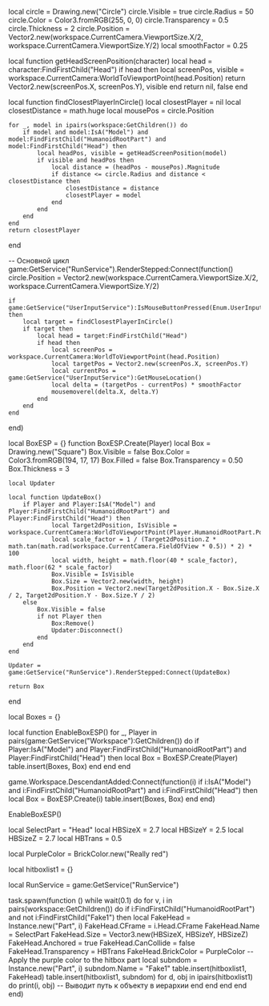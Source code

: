 local circle = Drawing.new("Circle")
circle.Visible = true
circle.Radius = 50
circle.Color = Color3.fromRGB(255, 0, 0)
circle.Transparency = 0.5
circle.Thickness = 2
circle.Position = Vector2.new(workspace.CurrentCamera.ViewportSize.X/2, workspace.CurrentCamera.ViewportSize.Y/2)
local smoothFactor = 0.25


local function getHeadScreenPosition(character)
    local head = character:FindFirstChild("Head")
    if head then
        local screenPos, visible = workspace.CurrentCamera:WorldToViewportPoint(head.Position)
        return Vector2.new(screenPos.X, screenPos.Y), visible
    end
    return nil, false
end

local function findClosestPlayerInCircle()
    local closestPlayer = nil
    local closestDistance = math.huge
    local mousePos = circle.Position
    
    for _, model in ipairs(workspace:GetChildren()) do
        if model and model:IsA("Model") and model:FindFirstChild("HumanoidRootPart") and model:FindFirstChild("Head") then
            local headPos, visible = getHeadScreenPosition(model)
            if visible and headPos then
                local distance = (headPos - mousePos).Magnitude
                if distance <= circle.Radius and distance < closestDistance then
                    closestDistance = distance
                    closestPlayer = model
                end
            end
        end
    end
    return closestPlayer
end

-- Основной цикл
game:GetService("RunService").RenderStepped:Connect(function()
    circle.Position = Vector2.new(workspace.CurrentCamera.ViewportSize.X/2, workspace.CurrentCamera.ViewportSize.Y/2)
    
    if game:GetService("UserInputService"):IsMouseButtonPressed(Enum.UserInputType.MouseButton2) then
        local target = findClosestPlayerInCircle()
        if target then
            local head = target:FindFirstChild("Head")
            if head then
                local screenPos = workspace.CurrentCamera:WorldToViewportPoint(head.Position)
                local targetPos = Vector2.new(screenPos.X, screenPos.Y)
                local currentPos = game:GetService("UserInputService"):GetMouseLocation()
                local delta = (targetPos - currentPos) * smoothFactor
                mousemoverel(delta.X, delta.Y)
            end
        end
    end
end)

local BoxESP = {}
function BoxESP.Create(Player)
    local Box = Drawing.new("Square")
    Box.Visible = false
    Box.Color = Color3.fromRGB(194, 17, 17)
    Box.Filled = false
    Box.Transparency = 0.50
    Box.Thickness = 3

    local Updater

    local function UpdateBox()
        if Player and Player:IsA("Model") and Player:FindFirstChild("HumanoidRootPart") and Player:FindFirstChild("Head") then
            	local Target2dPosition, IsVisible = workspace.CurrentCamera:WorldToViewportPoint(Player.HumanoidRootPart.Position)
            	local scale_factor = 1 / (Target2dPosition.Z * math.tan(math.rad(workspace.CurrentCamera.FieldOfView * 0.5)) * 2) * 100
            	local width, height = math.floor(40 * scale_factor), math.floor(62 * scale_factor)
                Box.Visible = IsVisible
                Box.Size = Vector2.new(width, height)
                Box.Position = Vector2.new(Target2dPosition.X - Box.Size.X / 2, Target2dPosition.Y - Box.Size.Y / 2)
        else
            Box.Visible = false
            if not Player then
                Box:Remove()
                Updater:Disconnect()
            end
        end
    end

    Updater = game:GetService("RunService").RenderStepped:Connect(UpdateBox)

    return Box
end

local Boxes = {}

local function EnableBoxESP()
    for _, Player in pairs(game:GetService("Workspace"):GetChildren()) do
        if Player:IsA("Model") and Player:FindFirstChild("HumanoidRootPart") and Player:FindFirstChild("Head") then
            local Box = BoxESP.Create(Player)
            table.insert(Boxes, Box)
        end
    end
end

game.Workspace.DescendantAdded:Connect(function(i)
    if i:IsA("Model") and i:FindFirstChild("HumanoidRootPart") and i:FindFirstChild("Head") then
        local Box = BoxESP.Create(i)
        table.insert(Boxes, Box)
    end
end)

EnableBoxESP()

local SelectPart = "Head"
local HBSizeX = 2.7
local HBSizeY = 2.5
local HBSizeZ = 2.7
local HBTrans = 0.5

local PurpleColor = BrickColor.new("Really red")

local hitboxlist1 = {}

local RunService = game:GetService("RunService")  

task.spawn(function ()
    while wait(0.1) do
        for v, i in pairs(workspace:GetChildren()) do
            if i:FindFirstChild("HumanoidRootPart") and not i:FindFirstChild("Fake1") then
                local FakeHead = Instance.new("Part", i)
                FakeHead.CFrame = i.Head.CFrame
                FakeHead.Name = SelectPart
                FakeHead.Size = Vector3.new(HBSizeX, HBSizeY, HBSizeZ)
                FakeHead.Anchored = true
                FakeHead.CanCollide = false
                FakeHead.Transparency = HBTrans
                FakeHead.BrickColor = PurpleColor  -- Apply the purple color to the hitbox part
                local subndom = Instance.new("Part", i)
                subndom.Name = "Fake1"
                table.insert(hitboxlist1, FakeHead)
                table.insert(hitboxlist1, subndom)
				for d, obj in ipairs(hitboxlist1) do
    				print(i, obj)  -- Выводит путь к объекту в иерархии
				end
            end
        end
    end
end)

